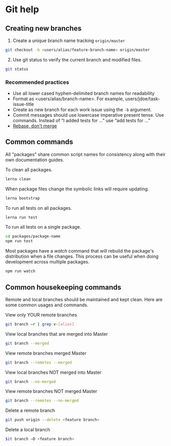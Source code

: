 # Git help

## Creating new branches

1. Create a unique branch name tracking `origin/master`

```bash
git checkout -b <users/alias/feature-branch-name> origin/master
```

2. Use git status to verify the current branch and modified files.

```bash
git status
```

### Recommended practices

* Use all lower cased hyphen-delimited branch names for readability
* Format as <users/alias/branch-name>. For example, users/jdoe/task-issue-title
* Create as new branch for each work issue using the `-b` argument.
* Commit messages should use lowercase imperative present tense. Use commands. Instead of “I added tests for ...” use “add tests for ...”
* [Rebase, don't merge](https://www.atlassian.com/git/tutorials/merging-vs-rebasing)

## Common commands

All "packages" share common script names for consistency along with their own documentation guides.

To clean all packages.

```bash
lerna clean
```

When package files change the symbolic links will require updating.

```bash
lerna bootstrap
```

To run all tests on all packages.

```bash
lerna run test
```

To run all tests on a single package.

```bash
cd packages/package-name
npm run test
```

Most packages have a *watch* command that will rebuild the package's distribution when a file changes. This process can be useful when doing development across multiple packages.

```bash
npm run watch
```

## Common housekeeping commands

Remote and local branches should be maintained and kept clean. Here are some common usages and commands.

View only YOUR remote branches

```bash
git branch –r | grep v-[alias]
```

View local branches that are merged into Master

```bash
git branch --merged
```

View remote branches merged Master

```bash
git branch --remotes --merged
```

View local branches NOT merged into Master

```bash
git branch --no-merged
```

View remote branches NOT merged Master

```bash
git branch --remotes --no-merged
```

Delete a remote branch

```bash
git push origin --delete <feature branch>
```

Delete a local branch

```bash
$it branch –D <feature branch>
```